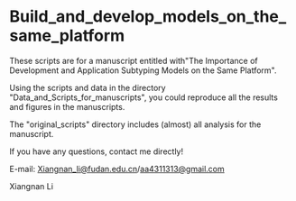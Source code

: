 # Build_and_develop_models_on_the_same_platform
These scripts are for a manuscript entitled with"The Importance of Development and Application Subtyping Models on the Same Platform".

Using the scripts and data in the directory "Data_and_Scripts_for_manuscripts", you could reproduce all the results and figures in the manuscripts.

The "original_scripts" directory includes (almost) all analysis for the manuscript.

If you have any questions,
contact me directly!

E-mail:
Xiangnan_li@fudan.edu.cn/aa4311313@gmail.com

Xiangnan Li
